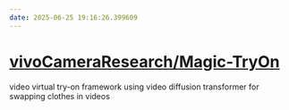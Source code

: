 ```yaml
---
date: 2025-06-25 19:16:26.399609
---
```


# [vivoCameraResearch/Magic-TryOn](https://github.com/vivoCameraResearch/Magic-TryOn)

video virtual try-on framework using video diffusion transformer for swapping clothes in videos